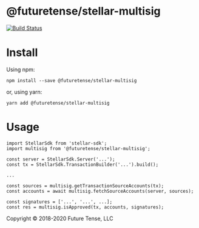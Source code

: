 # @futuretense/stellar-multisig

[![Build Status](https://travis-ci.com/future-tense/stellar-multisig.svg?branch=master)](https://travis-ci.com/future-tense/stellar-multisig)


# Install

Using npm:

`npm install --save @futuretense/stellar-multisig`

or, using yarn:

`yarn add @futuretense/stellar-multisig`


# Usage

```
import StellarSdk from 'stellar-sdk';
import multisig from '@futuretense/stellar-multisig';

const server = StellarSdk.Server('...');
const tx = StellarSdk.TransactionBuilder('...').build();

...

const sources = multisig.getTransactionSourceAccounts(tx);
const accounts = await multisig.fetchSourceAccounts(server, sources);

const signatures = ['...', '...', ...];
const res = multisig.isApproved(tx, accounts, signatures);
```

Copyright &copy; 2018-2020 Future Tense, LLC
